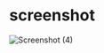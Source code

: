 # screenshot
![Screenshot (4)](https://user-images.githubusercontent.com/114049336/196605370-b1e58d3a-0c2a-43e6-ae62-bc80a3c8e2c1.png)

